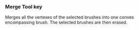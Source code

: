 ### Merge Tool key
Merges all the vertexes of the selected brushes into one convex encompassing brush. The selected brushes are then erased.
